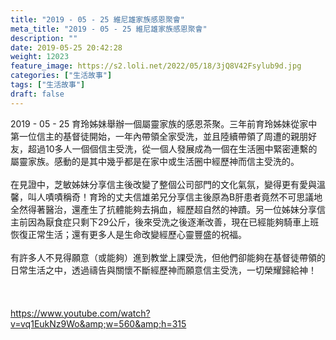 ```yaml
---
title: "2019 - 05 - 25 維尼雄家族感恩聚會"
meta_title: "2019 - 05 - 25 維尼雄家族感恩聚會"
description: ""
date: 2019-05-25 20:42:28
weight: 12023
feature_image: https://s2.loli.net/2022/05/18/3jQ8V42Fsylub9d.jpg
categories: ["生活故事"]
tags: ["生活故事"]
draft: false
---
```


2019 - 05 - 25 育玲姊妹舉辦一個屬靈家族的感恩茶聚。三年前育玲姊妹從家中第一位信主的基督徒開始，一年內帶領全家受洗，並且陸續帶領了周遭的親朋好友，超過10多人一個個信主受洗，從一個人發展成為一個在生活圈中緊密連繫的屬靈家族。感動的是其中幾乎都是在家中或生活圈中經歷神而信主受洗的。<br />
<br />
在見證中，芝敏姊妹分享信主後改變了整個公司部門的文化氣氛，變得更有愛與溫馨，叫人嘖嘖稱奇！育玲的丈夫信雄弟兄分享信主後原為B肝患者竟然不可思議地全然得著醫治，還產生了抗體能夠去捐血，經歷超自然的神蹟。另一位姊妹分享信主前因為厭食症只剩下29公斤，後來受洗之後逐漸改善，現在已經能夠騎車上班恢復正常生活；還有更多人是生命改變經歷心靈豐盛的祝福。<br />
<br />
有許多人不見得願意（或能夠）進到教堂上課受洗，但他們卻能夠在基督徒帶領的日常生活之中，透過禱告與關懷不斷經歷神而願意信主受洗，一切榮耀歸給神！<br />
<br />
&nbsp;<br />
<br />
https://www.youtube.com/watch?v=vq1EukNz9Wo&amp;w=560&amp;h=315<br />
<br />
&nbsp;
        